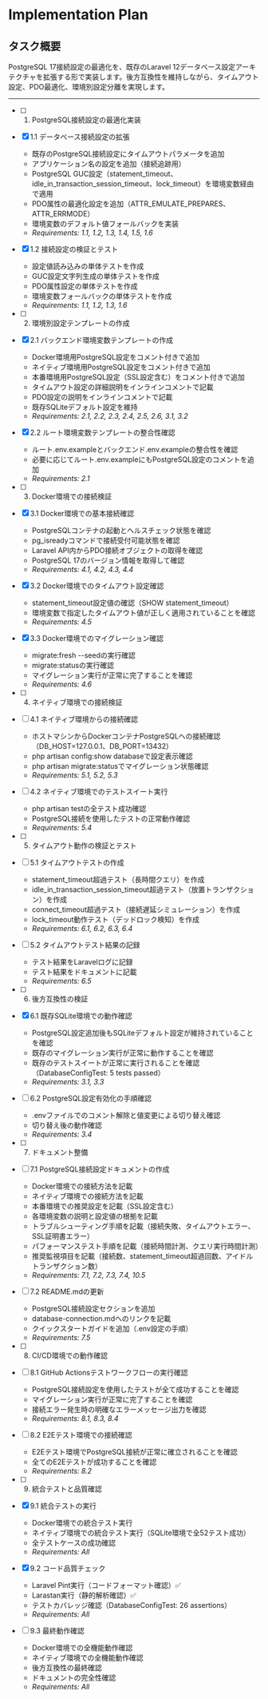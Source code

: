 # Implementation Plan

## タスク概要

PostgreSQL 17接続設定の最適化を、既存のLaravel 12データベース設定アーキテクチャを拡張する形で実装します。後方互換性を維持しながら、タイムアウト設定、PDO最適化、環境別設定分離を実現します。

---

- [ ] 1. PostgreSQL接続設定の最適化実装
- [x] 1.1 データベース接続設定の拡張
  - 既存のPostgreSQL接続設定にタイムアウトパラメータを追加
  - アプリケーション名の設定を追加（接続追跡用）
  - PostgreSQL GUC設定（statement_timeout、idle_in_transaction_session_timeout、lock_timeout）を環境変数経由で適用
  - PDO属性の最適化設定を追加（ATTR_EMULATE_PREPARES、ATTR_ERRMODE）
  - 環境変数のデフォルト値フォールバックを実装
  - _Requirements: 1.1, 1.2, 1.3, 1.4, 1.5, 1.6_

- [x] 1.2 接続設定の検証とテスト
  - 設定値読み込みの単体テストを作成
  - GUC設定文字列生成の単体テストを作成
  - PDO属性設定の単体テストを作成
  - 環境変数フォールバックの単体テストを作成
  - _Requirements: 1.1, 1.2, 1.3, 1.6_

- [ ] 2. 環境別設定テンプレートの作成
- [x] 2.1 バックエンド環境変数テンプレートの作成
  - Docker環境用PostgreSQL設定をコメント付きで追加
  - ネイティブ環境用PostgreSQL設定をコメント付きで追加
  - 本番環境用PostgreSQL設定（SSL設定含む）をコメント付きで追加
  - タイムアウト設定の詳細説明をインラインコメントで記載
  - PDO設定の説明をインラインコメントで記載
  - 既存SQLiteデフォルト設定を維持
  - _Requirements: 2.1, 2.2, 2.3, 2.4, 2.5, 2.6, 3.1, 3.2_

- [x] 2.2 ルート環境変数テンプレートの整合性確認
  - ルート.env.exampleとバックエンド.env.exampleの整合性を確認
  - 必要に応じてルート.env.exampleにもPostgreSQL設定のコメントを追加
  - _Requirements: 2.1_

- [ ] 3. Docker環境での接続検証
- [x] 3.1 Docker環境での基本接続確認
  - PostgreSQLコンテナの起動とヘルスチェック状態を確認
  - pg_isreadyコマンドで接続受付可能状態を確認
  - Laravel API内からPDO接続オブジェクトの取得を確認
  - PostgreSQL 17のバージョン情報を取得して確認
  - _Requirements: 4.1, 4.2, 4.3, 4.4_

- [x] 3.2 Docker環境でのタイムアウト設定確認
  - statement_timeout設定値の確認（SHOW statement_timeout）
  - 環境変数で指定したタイムアウト値が正しく適用されていることを確認
  - _Requirements: 4.5_

- [x] 3.3 Docker環境でのマイグレーション確認
  - migrate:fresh --seedの実行確認
  - migrate:statusの実行確認
  - マイグレーション実行が正常に完了することを確認
  - _Requirements: 4.6_

- [ ] 4. ネイティブ環境での接続検証
- [ ] 4.1 ネイティブ環境からの接続確認
  - ホストマシンからDockerコンテナPostgreSQLへの接続確認（DB_HOST=127.0.0.1、DB_PORT=13432）
  - php artisan config:show databaseで設定表示確認
  - php artisan migrate:statusでマイグレーション状態確認
  - _Requirements: 5.1, 5.2, 5.3_

- [ ] 4.2 ネイティブ環境でのテストスイート実行
  - php artisan testの全テスト成功確認
  - PostgreSQL接続を使用したテストの正常動作確認
  - _Requirements: 5.4_

- [ ] 5. タイムアウト動作の検証とテスト
- [ ] 5.1 タイムアウトテストの作成
  - statement_timeout超過テスト（長時間クエリ）を作成
  - idle_in_transaction_session_timeout超過テスト（放置トランザクション）を作成
  - connect_timeout超過テスト（接続遅延シミュレーション）を作成
  - lock_timeout動作テスト（デッドロック検知）を作成
  - _Requirements: 6.1, 6.2, 6.3, 6.4_

- [ ] 5.2 タイムアウトテスト結果の記録
  - テスト結果をLaravelログに記録
  - テスト結果をドキュメントに記載
  - _Requirements: 6.5_

- [ ] 6. 後方互換性の検証
- [x] 6.1 既存SQLite環境での動作確認
  - PostgreSQL設定追加後もSQLiteデフォルト設定が維持されていることを確認
  - 既存のマイグレーション実行が正常に動作することを確認
  - 既存のテストスイートが正常に実行されることを確認（DatabaseConfigTest: 5 tests passed）
  - _Requirements: 3.1, 3.3_

- [ ] 6.2 PostgreSQL設定有効化の手順確認
  - .envファイルでのコメント解除と値変更による切り替え確認
  - 切り替え後の動作確認
  - _Requirements: 3.4_

- [ ] 7. ドキュメント整備
- [ ] 7.1 PostgreSQL接続設定ドキュメントの作成
  - Docker環境での接続方法を記載
  - ネイティブ環境での接続方法を記載
  - 本番環境での推奨設定を記載（SSL設定含む）
  - 各環境変数の説明と設定値の根拠を記載
  - トラブルシューティング手順を記載（接続失敗、タイムアウトエラー、SSL証明書エラー）
  - パフォーマンステスト手順を記載（接続時間計測、クエリ実行時間計測）
  - 推奨監視項目を記載（接続数、statement_timeout超過回数、アイドルトランザクション数）
  - _Requirements: 7.1, 7.2, 7.3, 7.4, 10.5_

- [ ] 7.2 README.mdの更新
  - PostgreSQL接続設定セクションを追加
  - database-connection.mdへのリンクを記載
  - クイックスタートガイドを追加（.env設定の手順）
  - _Requirements: 7.5_

- [ ] 8. CI/CD環境での動作確認
- [ ] 8.1 GitHub Actionsテストワークフローの実行確認
  - PostgreSQL接続設定を使用したテストが全て成功することを確認
  - マイグレーション実行が正常に完了することを確認
  - 接続エラー発生時の明確なエラーメッセージ出力を確認
  - _Requirements: 8.1, 8.3, 8.4_

- [ ] 8.2 E2Eテスト環境での接続確認
  - E2Eテスト環境でPostgreSQL接続が正常に確立されることを確認
  - 全てのE2Eテストが成功することを確認
  - _Requirements: 8.2_

- [ ] 9. 統合テストと品質確認
- [x] 9.1 統合テストの実行
  - Docker環境での統合テスト実行
  - ネイティブ環境での統合テスト実行（SQLite環境で全52テスト成功）
  - 全テストケースの成功確認
  - _Requirements: All_

- [x] 9.2 コード品質チェック
  - Laravel Pint実行（コードフォーマット確認）✅
  - Larastan実行（静的解析確認）✅
  - テストカバレッジ確認（DatabaseConfigTest: 26 assertions）
  - _Requirements: All_

- [ ] 9.3 最終動作確認
  - Docker環境での全機能動作確認
  - ネイティブ環境での全機能動作確認
  - 後方互換性の最終確認
  - ドキュメントの完全性確認
  - _Requirements: All_
